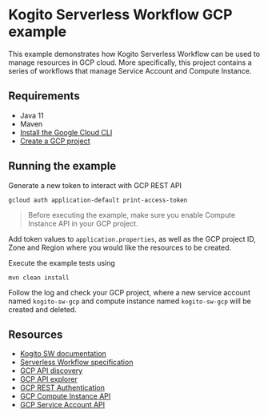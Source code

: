 # Kogito Serverless Workflow GCP example

This example demonstrates how Kogito Serverless Workflow can be used to manage resources in GCP cloud. More specifically, this project contains a series of workflows that manage Service Account and Compute Instance. 

## Requirements

- Java 11
- Maven
- [Install the Google Cloud CLI](https://cloud.google.com/sdk/docs/install-sdk)
- [Create a GCP project](https://cloud.google.com/resource-manager/docs/creating-managing-projects)

## Running the example

Generate a new token to interact with GCP REST API
```shell
gcloud auth application-default print-access-token
```

> Before executing the example, make sure you enable Compute Instance API in your GCP project.

Add token values to `application.properties`, as well as the GCP project ID, Zone and Region where you would like the resources to be created.

Execute the example tests using
```shell
mvn clean install
```

Follow the log and check your GCP project, where a new service account named `kogito-sw-gcp` and compute instance named `kogito-sw-gcp` will be created and deleted.

## Resources

- [Kogito SW documentation](https://kiegroup.github.io/kogito-docs/serverlessworkflow/latest/)
- [Serverless Workflow specification](https://serverlessworkflow.io/)
- [GCP API discovery](https://developers.google.com/discovery)
- [GCP API explorer](https://developers.google.com/apis-explorer)
- [GCP REST Authentication](https://cloud.google.com/docs/authentication/rest)
- [GCP Compute Instance API](https://cloud.google.com/compute/docs/apis)
- [GCP Service Account API](https://cloud.google.com/iam/docs/reference/rest/v1/projects.serviceAccounts) 